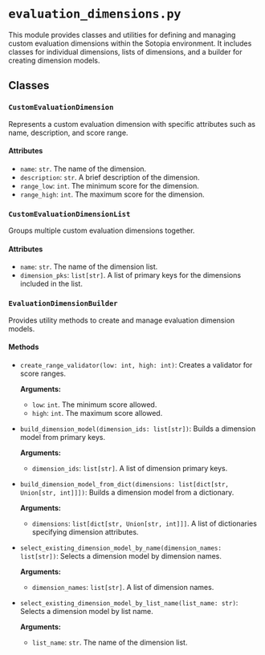# `evaluation_dimensions.py`

This module provides classes and utilities for defining and managing custom evaluation dimensions within the Sotopia environment. It includes classes for individual dimensions, lists of dimensions, and a builder for creating dimension models.

## Classes

### `CustomEvaluationDimension`

Represents a custom evaluation dimension with specific attributes such as name, description, and score range.

#### Attributes
- `name`: `str`. The name of the dimension.
- `description`: `str`. A brief description of the dimension.
- `range_low`: `int`. The minimum score for the dimension.
- `range_high`: `int`. The maximum score for the dimension.

### `CustomEvaluationDimensionList`

Groups multiple custom evaluation dimensions together.

#### Attributes
- `name`: `str`. The name of the dimension list.
- `dimension_pks`: `list[str]`. A list of primary keys for the dimensions included in the list.

### `EvaluationDimensionBuilder`

Provides utility methods to create and manage evaluation dimension models.

#### Methods
- `create_range_validator(low: int, high: int)`: Creates a validator for score ranges.
  
  **Arguments:**
  - `low`: `int`. The minimum score allowed.
  - `high`: `int`. The maximum score allowed.

- `build_dimension_model(dimension_ids: list[str])`: Builds a dimension model from primary keys.
  
  **Arguments:**
  - `dimension_ids`: `list[str]`. A list of dimension primary keys.

- `build_dimension_model_from_dict(dimensions: list[dict[str, Union[str, int]]])`: Builds a dimension model from a dictionary.
  
  **Arguments:**
  - `dimensions`: `list[dict[str, Union[str, int]]]`. A list of dictionaries specifying dimension attributes.

- `select_existing_dimension_model_by_name(dimension_names: list[str])`: Selects a dimension model by dimension names.
  
  **Arguments:**
  - `dimension_names`: `list[str]`. A list of dimension names.

- `select_existing_dimension_model_by_list_name(list_name: str)`: Selects a dimension model by list name.
  
  **Arguments:**
  - `list_name`: `str`. The name of the dimension list.
